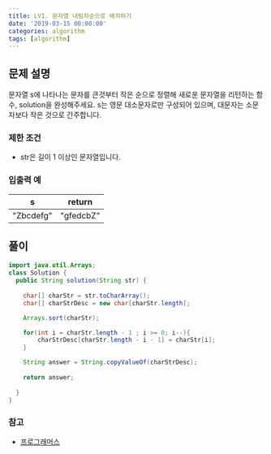 ```yaml
---
title: LV1. 문자열 내림차순으로 배치하기
date: '2019-03-15 00:00:00'
categories: algorithm
tags: [algorithm]
---
```


## 문제 설명

문자열 s에 나타나는 문자를 큰것부터 작은 순으로 정렬해 새로운 문자열을 리턴하는 함수, solution을 완성해주세요.
s는 영문 대소문자로만 구성되어 있으며, 대문자는 소문자보다 작은 것으로 간주합니다.

### 제한 조건

* str은 길이 1 이상인 문자열입니다.

### 입출력 예

s | return
--- | ---
"Zbcdefg" | "gfedcbZ"

## 풀이

```java
import java.util.Arrays;
class Solution {
  public String solution(String str) {
      
    char[] charStr = str.toCharArray();
    char[] charStrDesc = new char[charStr.length];

    Arrays.sort(charStr);

    for(int i = charStr.length - 1 ; i >= 0; i--){
        charStrDesc[charStr.length - i - 1] = charStr[i];
    }

    String answer = String.copyValueOf(charStrDesc);
      
    return answer;
      
  }
}
```


### 참고

* <a href="https://programmers.co.kr/learn/courses/30/lessons/12917?language=java" target="_blank">프로그래머스</a>



